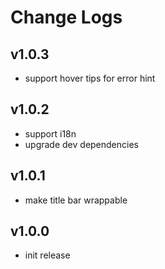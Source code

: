 # Change Logs

## v1.0.3

 - support hover tips for error hint


## v1.0.2

 - support i18n 
 - upgrade dev dependencies


## v1.0.1

 - make title bar wrappable


## v1.0.0

 - init release

